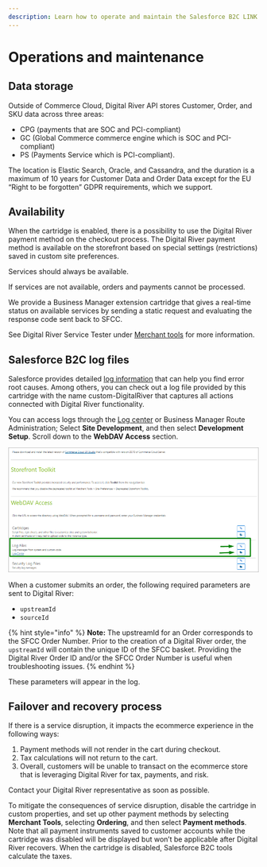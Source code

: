 ```yaml
---
description: Learn how to operate and maintain the Salesforce B2C LINK cartridge.
---
```


# Operations and maintenance

## Data storage <a href="#data-storage" id="data-storage"></a>

Outside of Commerce Cloud, Digital River API stores Customer, Order, and SKU data across three areas:

* CPG (payments that are SOC and PCI-compliant)
* GC (Global Commerce commerce engine which is SOC and PCI-compliant)
* PS (Payments Service which is PCI-compliant).

The location is Elastic Search, Oracle, and Cassandra, and the duration is a maximum of 10 years for Customer Data and Order Data except for the EU “Right to be forgotten” GDPR requirements, which we support.

## Availability <a href="#availability" id="availability"></a>

When the cartridge is enabled, there is a possibility to use the Digital River payment method on the checkout process. The Digital River payment method is available on the storefront based on special settings (restrictions) saved in custom site preferences.

Services should always be available.

If services are not available, orders and payments cannot be processed.

We provide a Business Manager extension cartridge that gives a real-time status on available services by sending a static request and evaluating the response code sent back to SFCC.

See Digital River Service Tester under [Merchant tools](user-guide.md#merchant-tools) for more information.

## Salesforce B2C log files <a href="#failover-and-recovery-process" id="failover-and-recovery-process"></a>

Salesforce provides detailed [log information](https://documentation.b2c.commercecloud.salesforce.com/DOC4/index.jsp?topic=%2Fcom.demandware.dochelp%2Fcontent%2Fb2c\_commerce%2Ftopics%2Fsite\_development%2Fb2c\_log\_files\_overview.html\&resultof=%22%4c%6f%67%73%22%20%22%6c%6f%67%22%20) that can help you find error root causes. Among others, you can check out a log file provided by this cartridge with the name custom-DigitalRiver that captures all actions connected with Digital River functionality.

You can access logs through the [Log center](https://documentation.b2c.commercecloud.salesforce.com/DOC4/index.jsp?topic=%2Fcom.demandware.dochelp%2Fcontent%2Fb2c\_commerce%2Ftopics%2Fsite\_development%2Fb2c\_log\_center.html\&resultof=%22%4c%6f%67%22%20%22%6c%6f%67%22%20%22%63%65%6e%74%65%72%22%20) or Business Manager Route Administration; Select **Site Development**, and then select **Development Setup**. Scroll down to the **WebDAV Access** section.

![](.gitbook/assets/p28sto-1.png)

When a customer submits an order, the following required parameters are sent to Digital River:

* `upstreamId`
* `sourceId`

{% hint style="info" %}
**Note:** The upstreamId for an Order corresponds to the SFCC Order Number. Prior to the creation of a Digital River order, the `upstreamId` will contain the unique ID of the SFCC basket. Providing the Digital River Order ID and/or the SFCC Order Number is useful when troubleshooting issues.
{% endhint %}

These parameters will appear in the log.

## Failover and recovery process

If there is a service disruption, it impacts the ecommerce experience in the following ways:

1. Payment methods will not render in the cart during checkout.
2. Tax calculations will not return to the cart.
3. Overall, customers will be unable to transact on the ecommerce store that is leveraging Digital River for tax, payments, and risk.

Contact your Digital River representative as soon as possible.

To mitigate the consequences of service disruption, disable the cartridge in custom properties, and set up other payment methods by selecting **Merchant Tools**, selecting **Ordering**, and then select **Payment methods**. Note that all payment instruments saved to customer accounts while the cartridge was disabled will be displayed but won’t be applicable after Digital River recovers. When the cartridge is disabled, Salesforce B2C tools calculate the taxes.
